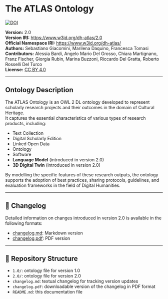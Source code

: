 # The ATLAS Ontology
[![DOI](https://zenodo.org/badge/DOI/10.5281/zenodo.16780282.svg)](https://doi.org/10.5281/zenodo.16780282)


**Version:** 2.0  
**Version IRI:** https://www.w3id.org/dh-atlas/2.0  
**Official Namespace IRI:** https://www.w3id.org/dh-atlas/  
**Authors:** Sebastiano Giacomini, Marilena Daquino, Francesca Tomasi  
**Contributors:** Alessia Bardi, Angelo Mario Del Grosso, Chiara Martignano, Franz Fischer, Giorgia Rubin, Marina Buzzoni, Riccardo Del Gratta, Roberto Rosselli Del Turco  
**License:** [CC BY 4.0](https://creativecommons.org/licenses/by/4.0/)

---

## Ontology Description

The ATLAS Ontology is an OWL 2 DL ontology developed to represent scholarly research projects and their outcomes in the domain of Cultural Heritage.  
It captures the essential characteristics of various types of research products, including:

- Text Collection  
- Digital Scholarly Edition  
- Linked Open Data  
- Ontology  
- Software  
- **Language Model** (introduced in version 2.0)  
- **3D Digital Twin** (introduced in version 2.0)

By modelling the specific features of these research outputs, the ontology supports the adoption of best practices, sharing protocols, guidelines, and evaluation frameworks in the field of Digital Humanities.

---

## 📄 Changelog

Detailed information on changes introduced in version 2.0 is available in the following formats:

- [changelog.md](changelog.md): Markdown version
- [changelog.pdf](changelog.pdf): PDF version

---

## 📁 Repository Structure

- `1.0/`: ontology file for version 1.0  
- `2.0/`: ontology file for version 2.0  
- `changelog.md`: textual changelog for tracking version updates  
- `changelog.pdf`: downloadable version of the changelog in PDF format  
- `README.md`: this documentation file
